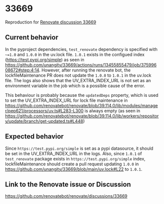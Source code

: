 # 33669

Reproduction for [Renovate discussion 33669](https://github.com/renovatebot/renovate/discussions/33669)

## Current behavior
In the pyproject dependencies, `test_renovate` dependency is specified with `~=1.0` and `1.0.0` in the uv.lock file. `1.0.1` exists in the configued index (https://test.pypi.org/simple) as seen in <https://github.com/unangity/33669/actions/runs/13455855479/job/37599608672#step:4:14>. However, after running the renovate bot, the lockfileMaintenance PR does not update the `1.0.0` to `1.0.1` in the uv.lock file. The logs also shows that the UV_EXTRA_INDEX_URL is not set as an environment variable in the job which is a possible cause of the error.

This behaviour is probably because the `updatedDeps` property, which is used to set the UV_EXTRA_INDEX_URL for lock file maintenance in <https://github.com/renovatebot/renovate/blob/39.114.0/lib/modules/manager/pep621/processors/uv.ts#L283-L300> is always empty (as seen in <https://github.com/renovatebot/renovate/blob/39.114.0/lib/workers/repository/update/branch/get-updated.ts#L448>)

## Expected behavior

Since `https://test.pypi.org/simple` is set as a pypi datasource, it should be set in the UV_EXTRA_INDEX_URL in the logs. Also, since `1.0.1` of `test_renovate` package exists in `https://test.pypi.org/simple` index, lockfileMaintenance should create a pull request updating `1.0.0` in <https://github.com/unangity/33669/blob/main/uv.lock#L22> to `1.0.1`.

## Link to the Renovate issue or Discussion

https://github.com/renovatebot/renovate/discussions/33669
